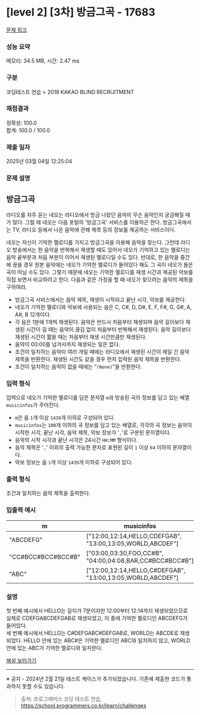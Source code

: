 # [level 2] [3차] 방금그곡 - 17683 

[문제 링크](https://school.programmers.co.kr/learn/courses/30/lessons/17683#) 

### 성능 요약

메모리: 34.5 MB, 시간: 2.47 ms

### 구분

코딩테스트 연습 > 2018 KAKAO BLIND RECRUITMENT

### 채점결과

정확성: 100.0<br/>합계: 100.0 / 100.0

### 제출 일자

2025년 03월 04일 12:25:04

### 문제 설명

<h2>방금그곡</h2>

<p>라디오를 자주 듣는 네오는 라디오에서 방금 나왔던 음악이 무슨 음악인지 궁금해질 때가 많다. 그럴 때 네오는 다음 포털의 '방금그곡' 서비스를 이용하곤 한다. 방금그곡에서는 TV, 라디오 등에서 나온 음악에 관해 제목 등의 정보를 제공하는 서비스이다.</p>

<p>네오는 자신이 기억한 멜로디를 가지고 방금그곡을 이용해 음악을 찾는다. 그런데 라디오 방송에서는 한 음악을 반복해서 재생할 때도 있어서 네오가 기억하고 있는 멜로디는 음악 끝부분과 처음 부분이 이어서 재생된 멜로디일 수도 있다. 반대로, 한 음악을 중간에 끊을 경우 원본 음악에는 네오가 기억한 멜로디가 들어있다 해도 그 곡이 네오가 들은 곡이 아닐 수도 있다. 그렇기 때문에 네오는 기억한 멜로디를 재생 시간과 제공된 악보를 직접 보면서 비교하려고 한다. 다음과 같은 가정을 할 때 네오가 찾으려는 음악의 제목을 구하여라.</p>

<ul>
<li>방금그곡 서비스에서는 음악 제목, 재생이 시작되고 끝난 시각, 악보를 제공한다.</li>
<li>네오가 기억한 멜로디와 악보에 사용되는 음은 C, C#, D, D#, E, F, F#, G, G#, A, A#, B 12개이다.</li>
<li>각 음은 1분에 1개씩 재생된다. 음악은 반드시 처음부터 재생되며 음악 길이보다 재생된 시간이 길 때는 음악이 끊김 없이 처음부터 반복해서 재생된다. 음악 길이보다 재생된 시간이 짧을 때는 처음부터 재생 시간만큼만 재생된다.</li>
<li>음악이 00:00를 넘겨서까지 재생되는 일은 없다.</li>
<li>조건이 일치하는 음악이 여러 개일 때에는 라디오에서 재생된 시간이 제일 긴 음악 제목을 반환한다. 재생된 시간도 같을 경우 먼저 입력된 음악 제목을 반환한다.</li>
<li>조건이 일치하는 음악이 없을 때에는 “<code>(None)</code>”을 반환한다.</li>
</ul>

<h3>입력 형식</h3>

<p>입력으로 네오가 기억한 멜로디를 담은 문자열 <code>m</code>과 방송된 곡의 정보를 담고 있는 배열 <code>musicinfos</code>가 주어진다.</p>

<ul>
<li><code>m</code>은 음 <code>1</code>개 이상 <code>1439</code>개 이하로 구성되어 있다.</li>
<li><code>musicinfos</code>는 <code>100</code>개 이하의 곡 정보를 담고 있는 배열로, 각각의 곡 정보는 음악이 시작한 시각, 끝난 시각, 음악 제목, 악보 정보가 '<code>,</code>'로 구분된 문자열이다.</li>
<li>음악의 시작 시각과 끝난 시각은 24시간 <code>HH:MM</code> 형식이다.</li>
<li>음악 제목은 '<code>,</code>' 이외의 출력 가능한 문자로 표현된 길이 <code>1</code> 이상 <code>64</code> 이하의 문자열이다.</li>
<li>악보 정보는 음 <code>1</code>개 이상 <code>1439</code>개 이하로 구성되어 있다.</li>
</ul>

<h3>출력 형식</h3>

<p>조건과 일치하는 음악 제목을 출력한다.</p>

<h3>입출력 예시</h3>
<table class="table">
        <thead><tr>
<th>m</th>
<th>musicinfos</th>
<th>answer</th>
</tr>
</thead>
        <tbody><tr>
<td>"ABCDEFG"</td>
<td>["12:00,12:14,HELLO,CDEFGAB", "13:00,13:05,WORLD,ABCDEF"]</td>
<td>"HELLO"</td>
</tr>
<tr>
<td>"CC#BCC#BCC#BCC#B"</td>
<td>["03:00,03:30,FOO,CC#B", "04:00,04:08,BAR,CC#BCC#BCC#B"]</td>
<td>"FOO"</td>
</tr>
<tr>
<td>"ABC"</td>
<td>["12:00,12:14,HELLO,C#DEFGAB", "13:00,13:05,WORLD,ABCDEF"]</td>
<td>"WORLD"</td>
</tr>
</tbody>
      </table>
<h3>설명</h3>

<p>첫 번째 예시에서 HELLO는 길이가 7분이지만 12:00부터 12:14까지 재생되었으므로 실제로 CDEFGABCDEFGAB로 재생되었고, 이 중에 기억한 멜로디인 ABCDEFG가 들어있다.<br>
세 번째 예시에서 HELLO는 C#DEFGABC#DEFGAB로, WORLD는 ABCDE로 재생되었다. HELLO 안에 있는 ABC#은 기억한 멜로디인 ABC와 일치하지 않고, WORLD 안에 있는 ABC가 기억한 멜로디와 일치한다.</p>

<p><a href="http://tech.kakao.com/2017/11/14/kakao-blind-recruitment-round-3/" target="_blank" rel="noopener">해설 보러가기</a></p>


<hr>

<p>※ 공지 - 2024년 2월 21일 테스트 케이스가 추가되었습니다. 기존에 제출한 코드가 통과하지 못할 수도 있습니다.</p>


> 출처: 프로그래머스 코딩 테스트 연습, https://school.programmers.co.kr/learn/challenges